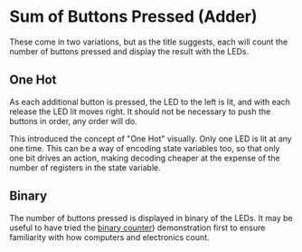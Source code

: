 # Sum of Buttons Pressed (Adder)

These come in two variations, but as the title suggests, each will count the number of buttons pressed and display the result with the LEDs.

## One Hot

As each additional button is pressed, the LED to the left is lit, and with each release the LED lit moves right. It should not be necessary to push the buttons in order, any order will do.

This introduced the concept of "One Hot" visually. Only one LED is lit at any one time. This can be a way of encoding state variables too, so that only one bit drives an action, making decoding cheaper at the expense of the number of registers in the state variable.

## Binary

The number of buttons pressed is displayed in binary of the LEDs. It may be useful to have tried the [binary counter](binary_counter.md)) demonstration first to ensure familiarity with how computers and electronics count.
